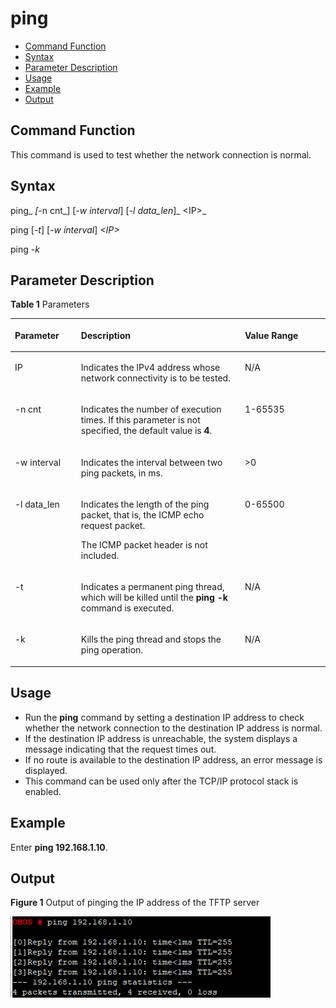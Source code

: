 # ping<a name="EN-US_TOPIC_0000001052810296"></a>

-   [Command Function](#section119672573385)
-   [Syntax](#section869419010390)
-   [Parameter Description](#section9877183173918)
-   [Usage](#section1097046193914)
-   [Example](#section14564129113911)
-   [Output](#section1621732891215)

## Command Function<a name="section119672573385"></a>

This command is used to test whether the network connection is normal.

## Syntax<a name="section869419010390"></a>

ping_ _\[_-n cnt_\] \[_-w interval_\] \[_-l data\_len_\]_ <IP\>_

ping \[_-t_\] \[_-w interval_\]  _<IP\>_

ping  _-k_

## Parameter Description<a name="section9877183173918"></a>

**Table  1**  Parameters

<a name="table2664mcpsimp"></a>
<table><thead align="left"><tr id="row2670mcpsimp"><th class="cellrowborder" valign="top" width="21%" id="mcps1.2.4.1.1"><p id="p2672mcpsimp"><a name="p2672mcpsimp"></a><a name="p2672mcpsimp"></a><strong id="b8570451611622"><a name="b8570451611622"></a><a name="b8570451611622"></a>Parameter</strong></p>
</th>
<th class="cellrowborder" valign="top" width="52%" id="mcps1.2.4.1.2"><p id="p2674mcpsimp"><a name="p2674mcpsimp"></a><a name="p2674mcpsimp"></a><strong id="b18214141162620"><a name="b18214141162620"></a><a name="b18214141162620"></a>Description</strong></p>
</th>
<th class="cellrowborder" valign="top" width="27%" id="mcps1.2.4.1.3"><p id="p2676mcpsimp"><a name="p2676mcpsimp"></a><a name="p2676mcpsimp"></a><strong id="b54224635611622"><a name="b54224635611622"></a><a name="b54224635611622"></a>Value Range</strong></p>
</th>
</tr>
</thead>
<tbody><tr id="row2677mcpsimp"><td class="cellrowborder" valign="top" width="21%" headers="mcps1.2.4.1.1 "><p id="p2679mcpsimp"><a name="p2679mcpsimp"></a><a name="p2679mcpsimp"></a>IP</p>
</td>
<td class="cellrowborder" valign="top" width="52%" headers="mcps1.2.4.1.2 "><p id="p2681mcpsimp"><a name="p2681mcpsimp"></a><a name="p2681mcpsimp"></a>Indicates the IPv4 address whose network connectivity is to be tested.</p>
</td>
<td class="cellrowborder" valign="top" width="27%" headers="mcps1.2.4.1.3 "><p id="entry2682mcpsimpp0"><a name="entry2682mcpsimpp0"></a><a name="entry2682mcpsimpp0"></a>N/A</p>
</td>
</tr>
<tr id="row2690mcpsimp"><td class="cellrowborder" valign="top" width="21%" headers="mcps1.2.4.1.1 "><p id="p2692mcpsimp"><a name="p2692mcpsimp"></a><a name="p2692mcpsimp"></a>-n cnt</p>
</td>
<td class="cellrowborder" valign="top" width="52%" headers="mcps1.2.4.1.2 "><p id="p2694mcpsimp"><a name="p2694mcpsimp"></a><a name="p2694mcpsimp"></a>Indicates the number of execution times. If this parameter is not specified, the default value is <strong id="b1339603692614"><a name="b1339603692614"></a><a name="b1339603692614"></a>4</strong>.</p>
</td>
<td class="cellrowborder" valign="top" width="27%" headers="mcps1.2.4.1.3 "><p id="p2696mcpsimp"><a name="p2696mcpsimp"></a><a name="p2696mcpsimp"></a>1-65535</p>
</td>
</tr>
<tr id="row2697mcpsimp"><td class="cellrowborder" valign="top" width="21%" headers="mcps1.2.4.1.1 "><p id="p2699mcpsimp"><a name="p2699mcpsimp"></a><a name="p2699mcpsimp"></a>-w interval</p>
</td>
<td class="cellrowborder" valign="top" width="52%" headers="mcps1.2.4.1.2 "><p id="p2701mcpsimp"><a name="p2701mcpsimp"></a><a name="p2701mcpsimp"></a>Indicates the interval between two ping packets, in ms.</p>
</td>
<td class="cellrowborder" valign="top" width="27%" headers="mcps1.2.4.1.3 "><p id="p971414819577"><a name="p971414819577"></a><a name="p971414819577"></a>&gt;0</p>
</td>
</tr>
<tr id="row2703mcpsimp"><td class="cellrowborder" valign="top" width="21%" headers="mcps1.2.4.1.1 "><p id="p2705mcpsimp"><a name="p2705mcpsimp"></a><a name="p2705mcpsimp"></a>-l data_len</p>
</td>
<td class="cellrowborder" valign="top" width="52%" headers="mcps1.2.4.1.2 "><p id="p2707mcpsimp"><a name="p2707mcpsimp"></a><a name="p2707mcpsimp"></a>Indicates the length of the ping packet, that is, the ICMP echo request packet.</p>
<p id="p2708mcpsimp"><a name="p2708mcpsimp"></a><a name="p2708mcpsimp"></a>The ICMP packet header is not included.</p>
</td>
<td class="cellrowborder" valign="top" width="27%" headers="mcps1.2.4.1.3 "><p id="p2710mcpsimp"><a name="p2710mcpsimp"></a><a name="p2710mcpsimp"></a>0-65500</p>
</td>
</tr>
<tr id="row2711mcpsimp"><td class="cellrowborder" valign="top" width="21%" headers="mcps1.2.4.1.1 "><p id="p2713mcpsimp"><a name="p2713mcpsimp"></a><a name="p2713mcpsimp"></a>-t</p>
</td>
<td class="cellrowborder" valign="top" width="52%" headers="mcps1.2.4.1.2 "><p id="p2715mcpsimp"><a name="p2715mcpsimp"></a><a name="p2715mcpsimp"></a>Indicates a permanent ping thread, which will be killed until the <strong id="b19922121211319"><a name="b19922121211319"></a><a name="b19922121211319"></a>ping -k</strong> command is executed.</p>
</td>
<td class="cellrowborder" valign="top" width="27%" headers="mcps1.2.4.1.3 "><p id="p20501182215720"><a name="p20501182215720"></a><a name="p20501182215720"></a>N/A</p>
</td>
</tr>
<tr id="row2718mcpsimp"><td class="cellrowborder" valign="top" width="21%" headers="mcps1.2.4.1.1 "><p id="p2720mcpsimp"><a name="p2720mcpsimp"></a><a name="p2720mcpsimp"></a>-k</p>
</td>
<td class="cellrowborder" valign="top" width="52%" headers="mcps1.2.4.1.2 "><p id="p2722mcpsimp"><a name="p2722mcpsimp"></a><a name="p2722mcpsimp"></a>Kills the ping thread and stops the ping operation.</p>
</td>
<td class="cellrowborder" valign="top" width="27%" headers="mcps1.2.4.1.3 "><p id="p940472325719"><a name="p940472325719"></a><a name="p940472325719"></a>N/A</p>
</td>
</tr>
</tbody>
</table>

## Usage<a name="section1097046193914"></a>

-   Run the  **ping**  command by setting a destination IP address to check whether the network connection to the destination IP address is normal.
-   If the destination IP address is unreachable, the system displays a message indicating that the request times out.
-   If no route is available to the destination IP address, an error message is displayed.
-   This command can be used only after the TCP/IP protocol stack is enabled.

## Example<a name="section14564129113911"></a>

Enter  **ping 192.168.1.10**.

## Output<a name="section1621732891215"></a>

**Figure  1**  Output of pinging the IP address of the TFTP server<a name="fig525762695417"></a>  


![](figure/snipaste_2021-01-26_10-38-58-21.png)


